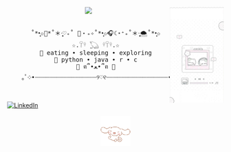 <div align="center">
<img src="./wallpaper.jpg" width="25%" align="right" />
<img src="https://readme-typing-svg.demolab.com?font=Inconsolata&weight=500&size=50&duration=4000&pause=0&color=dec3d6&center=true&vCenter=true&multiline=true&repeat=false&random=false&width=1300&height=140&lines=hi+hi;i'm+helen%2C+a+cchc+summer+intern+%E2%9C%A9" width="70%" />
<br><br>
<pre>
    ˚*•̩̩͙✩🫧*˚＊·̩̩̥͙♡₊˚ 🦢・₊✧˚*•̩̩͙✩🎧☾⋆⁺₊˚＊·̩̩̥͙🌨˚*•̩̩͙✩
    ☆.𓋼𓍊 𓆏 𓍊𓋼𓍊.☆
    🍙 eating • sleeping • exploring
    💭 python • java • r • c
    🤍 ฅ՞•ﻌ•՞ฅ 🍥
    ｡ﾟ༶•┈┈┈┈┈┈┈┈┈┈┈┈┈┈┈┈┈୨♡୧┈┈┈┈┈┈┈┈┈┈┈┈┈┈┈┈┈•༶｡ﾟ
</pre>
<br>
<!-- inside your existing <div align="center"> -->
<div style="width:100%; text-align:left;">
  <a href="https://www.linkedin.com/in/helen-fu-4a94b42ab/">
    <img
      src="https://img.shields.io/badge/linkedin-0a66c2"
      alt="LinkedIn"
      style="vertical-align:middle;"
    />
  </a>
</div>
<br>
<img src="./cinna.gif" height="70" /
<br><br><br>
    
</div>

